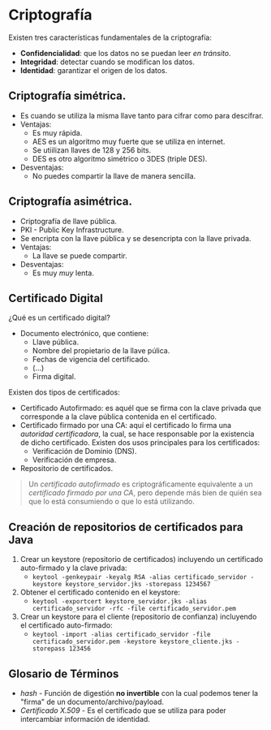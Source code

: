 # Criptografía 

Existen tres características fundamentales de la criptografía:

- **Confidencialidad**: que los datos no se puedan leer _en tránsito_.
- **Integridad**: detectar cuando se modifican los datos.
- **Identidad**: garantizar el origen de los datos.

## Criptografía simétrica.

- Es cuando se utiliza la misma llave tanto para cifrar como para descifrar.
- Ventajas:
  - Es muy rápida.
  - AES es un algoritmo muy fuerte que se utiliza en internet.
  - Se utiilizan llaves de 128 y 256 bits.
  - DES es otro algoritmo simétrico o 3DES (triple DES).
- Desventajas:
  - No puedes compartir la llave de manera sencilla.

## Criptografía asimétrica.

- Criptografía de llave pública.
- PKI - Public Key Infrastructure.
- Se encripta con la llave pública y se desencripta con la llave privada.
- Ventajas:
  - La llave se puede compartir.
- Desventajas:
  - Es muy _muy_ lenta.

## Certificado Digital

¿Qué es un certificado digital?

- Documento electrónico, que contiene:
  - Llave pública.
  - Nombre del propietario de la llave púlica.
  - Fechas de vigencia del certificado.
  - (...)
  - Firma digital.

Existen dos tipos de certificados:

- Certificado Autofirmado: es aquél que se firma con la clave privada que
corresponde a la clave pública contenida en el certificado.
- Certificado firmado por una CA: aquí el certificado lo firma una _autoridad
certificadora_, la cual, se hace responsable por la existencia de dicho
certificado. Existen dos usos principales para los certificados:
   - Verificación de Dominio (DNS).
   - Verificación de empresa.
- Repositorio de certificados.

> Un *certificado autofirmado* es criptográficamente equivalente a un
*certificado firmado por una CA*, pero depende más bien de quién sea que lo
está consumiendo o que lo está utilizando.

## Creación de repositorios de certificados para Java

1. Crear un keystore (repositorio de certificados) incluyendo un certificado
auto-firmado y la clave privada:
   - `keytool -genkeypair -keyalg RSA -alias certificado_servidor -keystore
keystore_servidor.jks -storepass 1234567`
2. Obtener el certificado contenido en el keystore:
   - `keytool -exportcert keystore_servidor.jks -alias certificado_servidor -rfc
-file certificado_servidor.pem`
3. Crear un keystore para el cliente (repositorio de confianza) incluyendo
el certificado auto-firmado:
   - `keytool -import -alias certificado_servidor -file
certificado_servidor.pem -keystore keystore_cliente.jks -storepass 123456`

## Glosario de Términos

- _hash_ - Función de digestión **no invertible** con la cual podemos tener la
"firma" de un documento/archivo/payload.
- _Certificado X.509_ - Es el certificado que se utiliza para poder intercambiar
información de identidad.

